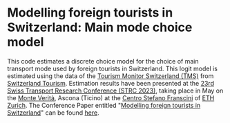 # Modelling foreign tourists in Switzerland: Main mode choice model
This code estimates a discrete choice model for the choice of main transport mode used by foreign tourists in Switzerland. This logit model is estimated using the data of the <a href="https://www.stnet.ch/de/marktforschung/tourismus-monitor-schweiz/">Tourism Monitor Switzerland (TMS)</a> from <a href="https://www.myswitzerland.com/">Switzerland Tourism</a>. Estimation results have been presented at the <a href="https://strc.ch/2023.php">23rd Swiss Transport Research Conference (STRC 2023)</a>, taking place in May on the <a href="https://www.monteverita.org/">Monte Verità</a>, Ascona (Ticino) at the <a href="https://csf.ethz.ch/">Centro Stefano Franscini</a> of <a href="https://ethz.ch/">ETH Zurich</a>. The Conference Paper entitled "<a href="https://strc.ch/2023/Danalet_EtAl.pdf">Modelling foreign tourists in Switzerland</a>" can be found <a href="https://strc.ch/2023/Danalet_EtAl.pdf">here</a>.
